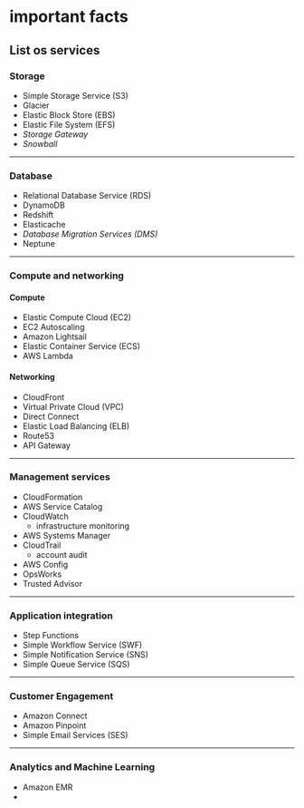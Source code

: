 # important facts

## List os services

### Storage

- Simple Storage Service (S3)
- Glacier
- Elastic Block Store (EBS)
- Elastic File System (EFS)
- *Storage Gateway*
- *Snowball*

---

### Database

- Relational Database Service (RDS)
- DynamoDB
- Redshift
- Elasticache
- *Database Migration Services (DMS)*
- Neptune

---

### Compute and networking

#### Compute

- Elastic Compute Cloud (EC2)
- EC2 Autoscaling
- Amazon Lightsail
- Elastic Container Service (ECS)
- AWS Lambda

#### Networking

- CloudFront
- Virtual Private Cloud (VPC)
- Direct Connect
- Elastic Load Balancing (ELB)
- Route53
- API Gateway

---

### Management services

- CloudFormation
- AWS Service Catalog
- CloudWatch
  - infrastructure monitoring
- AWS Systems Manager
- CloudTrail
  - account audit
- AWS Config
- OpsWorks
- Trusted Advisor

---

### Application integration

- Step Functions
- Simple Workflow Service (SWF)
- Simple Notification Service (SNS)
- Simple Queue Service (SQS)

---

### Customer Engagement

- Amazon Connect
- Amazon Pinpoint
- Simple Email Services (SES)

---

### Analytics and Machine Learning

- Amazon EMR
-